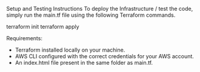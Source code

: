 Setup and Testing Instructions
To deploy the Infrastructure / test the code, simply run the main.tf file using the following Terraform commands.

terraform init
terraform apply


Requirements:
- Terraform installed locally on your machine.
- AWS CLI configured with the correct credentials for your AWS account.
- An index.html file present in the same folder as main.tf.


